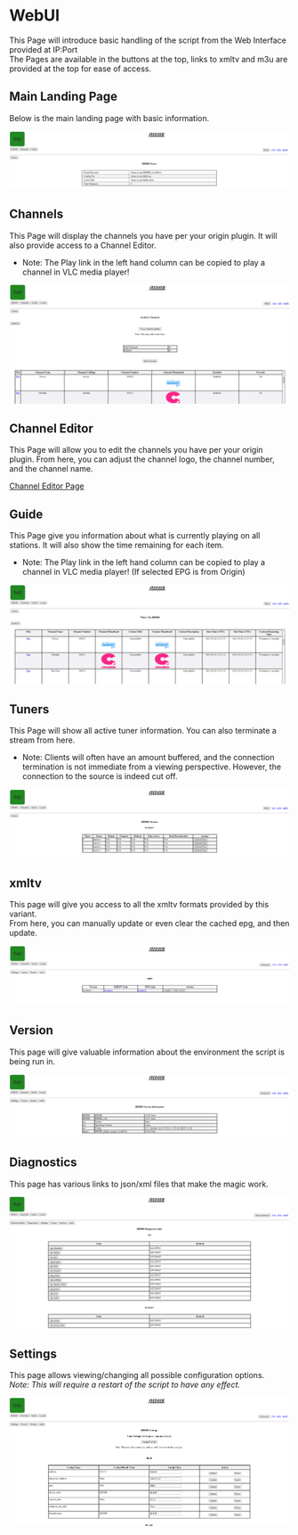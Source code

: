 # WebUI

This Page will introduce basic handling of the script from the Web Interface provided at IP:Port  
The Pages are available in the buttons at the top, links to xmltv and m3u are provided at the top for ease of access.

## Main Landing Page

Below is the main landing page with basic information.

![Main WebUI](./screenshots/webui_main.PNG)

## Channels

This Page will display the channels you have per your origin plugin. It will also provide access to a Channel Editor.

* Note: The Play link in the left hand column can be copied to play a channel in VLC media player!

![Channels Page](./screenshots/webui_channels.PNG)

## Channel Editor

This Page will allow you to edit the channels you have per your origin plugin. From here, you can adjust the channel logo, the channel number, and the channel name.

[Channel Editor Page](screenshots/webui_channels_editor.PNG)

## Guide

This Page give you information about what is currently playing on all stations. It will also show the time remaining for each item.

* Note: The Play link in the left hand column can be copied to play a channel in VLC media player! (If selected EPG is from Origin)

![Guide Page](./screenshots/webui_guide.PNG)

## Tuners

This Page will show all active tuner information. You can also terminate a stream from here.

* Note: Clients will often have an amount buffered, and the connection termination is not immediate from a viewing perspective. However, the connection to the source is indeed cut off.

![Tuners Page](./screenshots/webui_tuners.PNG)

## xmltv

This page will give you access to all the xmltv formats provided by this variant.  
From here, you can manually update or even clear the cached epg, and then update.

![xmltv Page](./screenshots/webui_xmltv.PNG)

## Version

This page will give valuable information about the environment the script is being run in.

![Version Page](./screenshots/webui_version.PNG)

## Diagnostics

This page has various links to json/xml files that make the magic work.

![Diagnostics Page](./screenshots/webui_diagnostics.PNG)

## Settings

This page allows viewing/changing all possible configuration options.  
_Note: This will require a restart of the script to have any effect._

![Settings Page](./screenshots/webui_settings.PNG)
